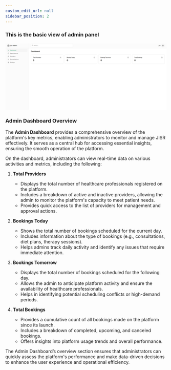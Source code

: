 ```yaml
---
custom_edit_url: null 
sidebar_position: 2
---
```


### This is the basic view of admin panel
![admin panel](./img/admin.png)


### **Admin Dashboard Overview**  

The **Admin Dashboard** provides a comprehensive overview of the platform's key metrics, enabling administrators to monitor and manage JISR effectively. It serves as a central hub for accessing essential insights, ensuring the smooth operation of the platform.  

On the dashboard, administrators can view real-time data on various activities and metrics, including the following:  

1. **Total Providers**  
   - Displays the total number of healthcare professionals registered on the platform.  
   - Includes a breakdown of active and inactive providers, allowing the admin to monitor the platform's capacity to meet patient needs.  
   - Provides quick access to the list of providers for management and approval actions.  

2. **Bookings Today**  
   - Shows the total number of bookings scheduled for the current day.  
   - Includes information about the type of bookings (e.g., consultations, diet plans, therapy sessions).  
   - Helps admins track daily activity and identify any issues that require immediate attention.  

3. **Bookings Tomorrow**  
   - Displays the total number of bookings scheduled for the following day.  
   - Allows the admin to anticipate platform activity and ensure the availability of healthcare professionals.  
   - Helps in identifying potential scheduling conflicts or high-demand periods.  

4. **Total Bookings**  
   - Provides a cumulative count of all bookings made on the platform since its launch.  
   - Includes a breakdown of completed, upcoming, and canceled bookings.  
   - Offers insights into platform usage trends and overall performance.  


The Admin Dashboard’s overview section ensures that administrators can quickly assess the platform's performance and make data-driven decisions to enhance the user experience and operational efficiency.
